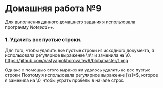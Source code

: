 # Домашняя работа №9
Для выполнения данного домашнего задания я использовала программу *Notepad++*.

### 1. Удалить все пустые строки.
Для того, чтобы удалить все пустые строки из исходного документа, я использовала регулярное выражение \n\r и заменила на \0.
https://github.com/nastyaprokhorova/hw9/blob/master/1.png

Однако с помощью этого выражения удалось удалить не все пустые строки. Поэтому я использовала регулярное выражение [\s]*$, которое я заменила на \0, чтобы убрать пробелы в начале строк.

